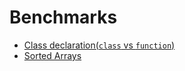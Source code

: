 # Benchmarks

* [Class declaration(`class` vs `function`)](https://github.com/dnbard/benchmark/blob/master/docs/class-vs-function.md)
* [Sorted Arrays](https://github.com/dnbard/benchmark/blob/master/docs/sorted-array.md)
